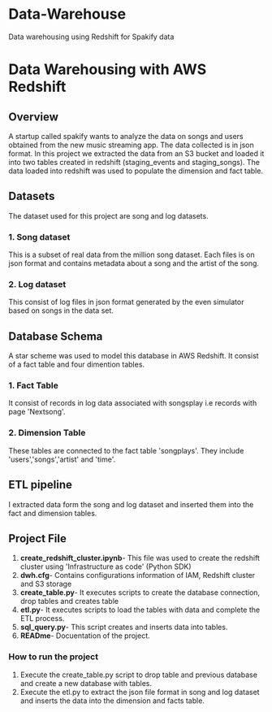 # Data-Warehouse
Data warehousing using  Redshift for Spakify data

# Data Warehousing with AWS Redshift

## Overview
A startup called spakify wants to analyze the data on songs and users obtained from the new music streaming app. The data collected is in json format. In this project we extracted the data from an S3 bucket and loaded it into two tables created in redshift (staging_events and staging_songs). The data loaded into  redshift was used to populate the dimension and fact table. 

## Datasets
The dataset used for this project are song and log datasets.
### 1. Song dataset
This is a subset of real data from the million song dataset. Each files is on json format and contains metadata about a song and the artist of the song.
### 2. Log dataset
This consist of log files in json format generated by the even simulator based on songs in the data set.

## Database Schema
A star scheme was used to model this database in AWS Redshift. It consist of a fact table and four dimention tables.
### 1. Fact Table
It consist of records in log data associated with songsplay i.e records with page 'Nextsong'.
### 2. Dimension Table
These tables are connected to the fact table 'songplays'. They include 'users','songs','artist' and 'time'.

## ETL pipeline
I extracted data form the song and log dataset and inserted them into the fact and dimension tables.

## Project File
1. **create_redshift_cluster.ipynb**- This file was used to create the redshift cluster using 'Infrastructure as code' (Python SDK)
2. **dwh.cfg**- Contains configurations information of IAM, Redshift cluster and S3 storage
3. **create_table.py**- It executes scripts to create the database connection, drop tables and creates table
4. **etl.py**- It executes scripts to load the tables with data and complete the ETL process.
5. **sql_query.py**- This script creates and inserts data into tables.
6. **READme**- Docuentation of the project.

### How to run the project
1. Execute the create_table.py script to drop table and previous database and create a new database with tables.
2. Execute the etl.py to extract the json file format in song and log dataset and inserts the data into the dimension and facts table.


